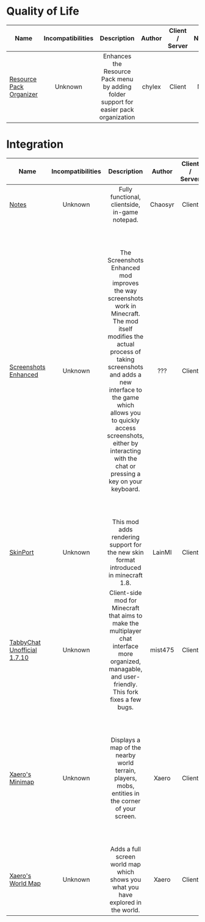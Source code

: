 # Quality of Life
| Name | Incompatibilities | Description | Author | Client / Server | Notes |
| --- | :---: | :---: | :---: | :---: | :---: |
| [Resource Pack Organizer](https://modrinth.com/mod/resource-pack-organizer) | Unknown |  Enhances the Resource Pack menu by adding folder support for easier pack organization | chylex | Client | N/A |

# Integration
| Name | Incompatibilities | Description | Author | Client / Server | Notes |
| --- | :---: | :---: | :---: | :---: | :---: |
| [Notes](https://modrinth.com/mod/notes) |  Unknown | Fully functional, clientside, in-game notepad. | Chaosyr | Client | N/A |
| [Screenshots Enhanced](https://www.curseforge.com/minecraft/mc-mods/screenshots-enhanced) |  Unknown | The Screenshots Enhanced mod improves the way screenshots work in Minecraft. The mod itself modifies the actual process of taking screenshots and adds a new interface to the game which allows you to quickly access screenshots, either by interacting with the chat or pressing a key on your keyboard. | ??? | Client | Performance benefit may not be scaled very big. Only works if you use the modder's keybind. Do not bind to F2. "First of all, you may or may not encounter lag spikes whenever you take a screenshot in vanilla Minecraft. This mod effectively removes every sign of lag, meaning that the game will still be at a constant framerate even if you're playing on a high resolution with many, many colors involved. " |
| [SkinPort](https://www.curseforge.com/minecraft/mc-mods/skinport) | Unknown | This mod adds rendering support for the new skin format introduced in minecraft 1.8. | LainMI | Client | N/A |
| [TabbyChat Unofficial 1.7.10](https://modrinth.com/mod/tabbychat-unofficial) | Unknown | Client-side mod for Minecraft that aims to make the multiplayer chat interface more organized, managable, and user-friendly. This fork fixes a few bugs. | mist475 | Client | N/A |
| [Xaero's Minimap](https://modrinth.com/mod/xaeros-minimap) |  Unknown | Displays a map of the nearby world terrain, players, mobs, entities in the corner of your screen. | Xaero | Client | If you plan to use on servers and you have OP/Teleport permissions, open Default Teleport Command and change it to `tp x y z`. Also has waypoints. Please change the default controls. |
| [Xaero's World Map](https://modrinth.com/mod/xaeros-world-map) |  Unknown | Adds a full screen world map which shows you what you have explored in the world.  | Xaero | Client | N/A | 